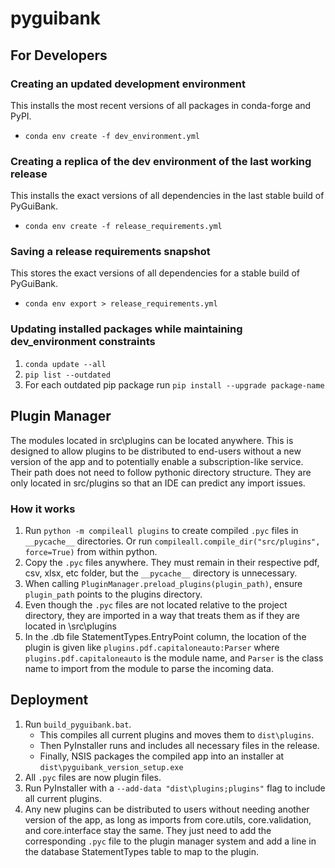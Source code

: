 # pyguibank

## For Developers

### Creating an updated development environment
This installs the most recent versions of all packages in conda-forge and PyPI.
- `conda env create -f dev_environment.yml`

### Creating a replica of the dev environment of the last working release
This installs the exact versions of all dependencies in the last stable build of PyGuiBank.
- `conda env create -f release_requirements.yml`

### Saving a release requirements snapshot
This stores the exact versions of all dependencies for a stable build of PyGuiBank.
- `conda env export > release_requirements.yml`

### Updating installed packages while maintaining dev_environment constraints
1. `conda update --all`
2. `pip list --outdated`
3. For each outdated pip package run `pip install --upgrade package-name`


## Plugin Manager

The modules located in src\plugins can be located anywhere. This is designed to allow plugins to be distributed to end-users without a new version of the app and to potentially enable a subscription-like service. Their path does not need to follow pythonic directory structure. They are only located in src/plugins so that an IDE can predict any import issues.

### How it works
1. Run `python -m compileall plugins` to create compiled `.pyc` files in `__pycache__` directories. Or run `compileall.compile_dir("src/plugins", force=True)` from within python.
2. Copy the `.pyc` files anywhere. They must remain in their respective pdf, csv, xlsx, etc folder, but the `__pycache__` directory is unnecessary.
3. When calling `PluginManager.preload_plugins(plugin_path)`, ensure `plugin_path` points to the plugins directory.
4. Even though the `.pyc` files are not located relative to the project directory, they are imported in a way that treats them as if they are located in \src\plugins
5. In the .db file StatementTypes.EntryPoint column, the location of the plugin is given like `plugins.pdf.capitaloneauto:Parser` where `plugins.pdf.capitaloneauto` is the module name, and `Parser` is the class name to import from the module to parse the incoming data. 

## Deployment
1. Run `build_pyguibank.bat`.
    - This compiles all current plugins and moves them to `dist\plugins`.
    - Then PyInstaller runs and includes all necessary files in the release.
    - Finally, NSIS packages the compiled app into an installer at `dist\pyguibank_version_setup.exe`
2. All `.pyc` files are now plugin files.
3. Run PyInstaller with a `--add-data "dist\plugins;plugins"` flag to include all current plugins.
4. Any new plugins can be distributed to users without needing another version of the app, as long as imports from core.utils, core.validation, and core.interface stay the same. They just need to add the corresponding `.pyc` file to the plugin manager system and add a line in the database StatementTypes table to map to the plugin.